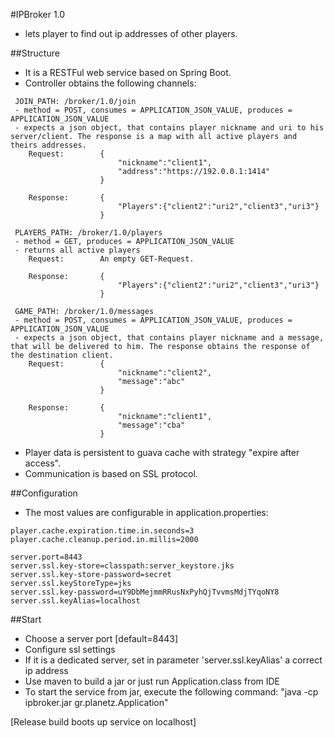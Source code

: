 #IPBroker 1.0

- lets player to find out ip addresses of other players. 

##Structure

- It is a RESTFul web service based on Spring Boot.
- Controller obtains the following channels:
```
 JOIN_PATH: /broker/1.0/join
 - method = POST, consumes = APPLICATION_JSON_VALUE, produces = APPLICATION_JSON_VALUE
 - expects a json object, that contains player nickname and uri to his server/client. The response is a map with all active players and theirs addresses.
    Request:        {
                        "nickname":"client1",
                        "address":"https://192.0.0.1:1414"
                    }
                    
    Response:       {
                        "Players":{"client2":"uri2","client3","uri3"}
                    }   
                    
 PLAYERS_PATH: /broker/1.0/players
 - method = GET, produces = APPLICATION_JSON_VALUE
 - returns all active players
    Request:        An empty GET-Request.
                    
    Response:       {
                        "Players":{"client2":"uri2","client3","uri3"}
                    } 

 GAME_PATH: /broker/1.0/messages
 - method = POST, consumes = APPLICATION_JSON_VALUE, produces = APPLICATION_JSON_VALUE
 - expects a json object, that contains player nickname and a message, that will be delivered to him. The response obtains the response of the destination client.
    Request:        {
                        "nickname":"client2",
                        "message":"abc"
                    }
                    
    Response:       {
                        "nickname":"client1",
                        "message":"cba"
                    }  
```                    
- Player data is persistent to guava cache with strategy "expire after access". 
- Communication is based on SSL protocol.

##Configuration

- The most values are configurable in application.properties:
``` 
player.cache.expiration.time.in.seconds=3
player.cache.cleanup.period.in.millis=2000

server.port=8443
server.ssl.key-store=classpath:server_keystore.jks
server.ssl.key-store-password=secret
server.ssl.keyStoreType=jks
server.ssl.key-password=uY9DbMejmmRRusNxPyhQjTvvmsMdjTYqoNY8
server.ssl.keyAlias=localhost
``` 

##Start

- Choose a server port [default=8443]
- Configure ssl settings
- If it is a dedicated server, set in parameter 'server.ssl.keyAlias' a correct ip address
- Use maven to build a jar or just run Application.class from IDE
- To start the service from jar, execute the following command:
    "java -cp ipbroker.jar gr.planetz.Application"

[Release build boots up service on localhost]
